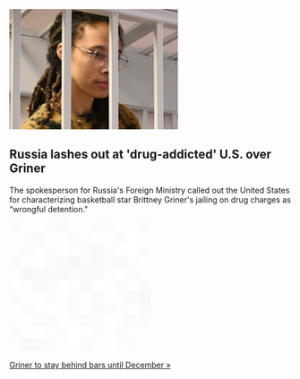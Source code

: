
![Russia lashes out at 'drug-addicted' U.S. over Griner](./20220721175901.png)
## Russia lashes out at 'drug-addicted' U.S. over Griner

The spokesperson for Russia's Foreign Ministry called out the United States for characterizing basketball star Brittney Griner's jailing on drug charges as “wrongful detention."

![pic](../square_bg.png)

[Griner to stay behind bars until December »](https://www.yahoo.com/sports/moscow-says-us-must-respect-114844309.html)
